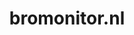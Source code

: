 ---
layout: post
title:  "bromonitor.nl"
internal_url:  "/dutchgov/bromonitor.nl.html"
categories: dutchgov
---